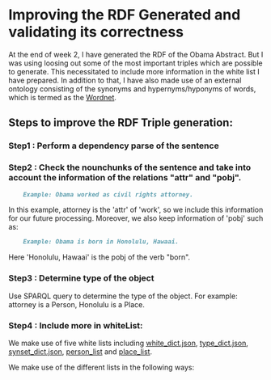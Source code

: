 # Improving the RDF Generated and validating its correctness

At the end of week 2, I have generated the RDF of the Obama Abstract. But I was using loosing out some of the most important triples which are possible to generate. This necessitated to include more information in the white list I have prepared. In addition to that, I have also made use of an external ontology consisting of the synonyms and hypernyms/hyponyms of words, which is termed as the [Wordnet](https://wordnet.princeton.edu/).

## Steps to improve the RDF Triple generation:

### Step1 : Perform a dependency parse of the sentence

### Step2 : Check the nounchunks of the sentence and take into account the information of the relations "attr" and "pobj".


```markdown
    Example: Obama worked as civil rights attorney.
```

In this example, attorney is the 'attr' of 'work', so we include this information for our future processing. Moreover, we also keep information of 'pobj' such as:

```markdown
    Example: Obama is born in Honolulu, Hawaai.
```

Here 'Honolulu, Hawaai' is the pobj of the verb "born".

### Step3 : Determine type of the object

Use SPARQL query to determine the type of the object. For example: attorney is a Person, Honolulu is a Place.

### Step4 : Include more in whiteList:

We make use of five white lists including [white_dict.json](https://github.com/Ishani-Mondal/GSOC2020/blob/master/input_data/white_dict.json), [type_dict.json](https://github.com/Ishani-Mondal/GSOC2020/blob/master/input_data/type_dict.json), [synset_dict.json](https://github.com/Ishani-Mondal/GSOC2020/blob/master/input_data/synset_dict.json), [person_list](https://github.com/Ishani-Mondal/GSOC2020/blob/master/input_data/person_list.txt) and [place_list](https://github.com/Ishani-Mondal/GSOC2020/blob/master/input_data/place_list.txt).

We make use of the different lists in the following ways:


